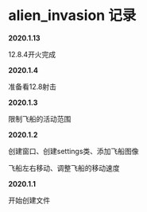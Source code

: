 # alien_invasion 记录

**2020.1.13**

12.8.4开火完成

**2020.1.4**

准备看12.8射击

**2020.1.3**

限制飞船的活动范围

**2020.1.2**

创建窗口、创建settings类、添加飞船图像

飞船左右移动、调整飞船的移动速度

**2020.1.1**

开始创建文件






